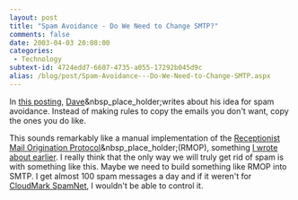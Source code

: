 ```yaml
---
layout: post
title: "Spam Avoidance - Do We Need to Change SMTP?"
comments: false
date: 2003-04-03 20:08:00
categories:
 - Technology
subtext-id: 4724edd7-6607-4735-a055-17292b045d9c
alias: /blog/post/Spam-Avoidance---Do-We-Need-to-Change-SMTP.aspx
---
```



In [this posting](http://scriptingnews.userland.com/backissues/2003/04/03#obviousIdeaForSpamAvoidance), [Dave](http://scriptingnews.userland.com/)&nbsp_place_holder;writes about his idea for spam avoidance. Instead of making rules to copy the emails you don't want, copy the ones you do like. 

This sounds remarkably like a manual implementation of the [Receptionist Mail Origination Protocol](http://www.whitelist.com/protocol.html)&nbsp_place_holder;(RMOP), something [I wrote about earlier](http://www.peterprovost.org/2003/03/15.html#a110). I really think that the only way we will truly get rid of spam is with something like this. Maybe we need to build something like RMOP into SMTP. I get almost 100 spam messages a day and if it weren't for [CloudMark SpamNet](http://www.cloudmark.com/products/spamnet/), I wouldn't be able to control it.
